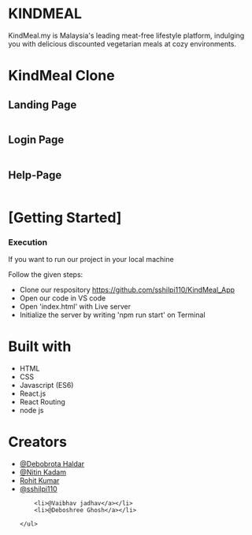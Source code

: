# KINDMEAL
KindMeal.my is Malaysia's leading meat-free lifestyle
platform, indulging you with delicious discounted
vegetarian meals at cozy environments.

<h1>KindMeal Clone</h1>
 <h2>Landing Page</h2>
    <img src="https://i.imgur.com/XncRffo.png" alt="">
  <h2>Login Page</h2>
    <img src="https://i.imgur.com/sizJMQH.png" alt="">
<h2>Help-Page</h2>
    <img src="https://user-images.githubusercontent.com/99539536/171555654-426035b8-9f13-4de9-90a4-a9d0a41da041.png" alt="">
    <h1>[Getting Started]</h1>
    <h3>Execution</h3>
    <p>If you want to run our project in your local machine</p>
    <p>Follow the given steps:</p>
    <ul>
        <li>Clone our respository <a href="https://github.com/sshilpi110/KindMeal_App">https://github.com/sshilpi110/KindMeal_App</a></li>
        <li>Open our code in VS code</li>
        <li>Open 'index.html' with Live server</li>
        <li>Initialize the server by writing 'npm run start' on Terminal</li>
    </ul>
        <h1>Built with</h1>
    <ul>
        <li>HTML</li>
        <li>CSS</li>
        <li>Javascript (ES6)</li>
  <li>React.js</li>
  <li>React Routing</li>
        <li>node js</li>
    </ul>
        <h1>Creators</h1>
    <ul>
        <li><a href="https://github.com/iamdebobrota">@Debobrota Haldar</a></li>
        <li><a href="https://github.com/nitinkadam70">@Nitin Kadam</a></li>
         <li><a href="https://github.com/rk6093720">Rohit Kumar</a></li>
        <li><a href="https://github.com/sshilpi110">@sshilpi110</a></li>

        <li>@Vaibhav jadhav</a></li>
        <li>@Deboshree Ghosh</a></li>
        
    </ul>  
